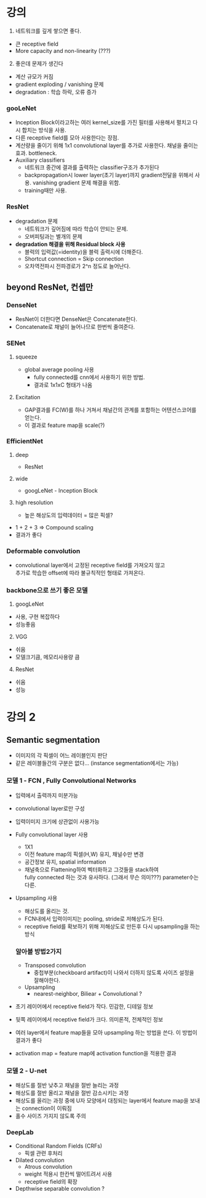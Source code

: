 # 강의

1. 네트워크를 깊게 쌓으면 좋다.
  * 큰 receptive field
  * More capacity and non-linearity (???)

2. 좋은데 문제가 생긴다
  * 계산 규모가 커짐
  * gradient exploding / vanishing 문제
  * degradation : 학습 하락, 오류 증가

### gooLeNet
  * Inception Block이라고하는 여러 kernel_size를 가진 필터를 사용해서 펼치고 다시 합치는 방식을 사용.
  * 다른 receptive field를 모아 사용한다는 장점.
  * 계산량을 줄이기 위해 1x1 convolutional layer를 추가로 사용한다. 채널을 줄이는 효과. bottleneck.
  * Auxiliary classifiers
    * 네트워크 중간에 결과를 출력하는 classifier구조가 추가된다
    * backpropagation시 lower layer(초기 layer)까지 gradient전달을 위해서 사용. vanishing gradient 문제 해결을 위함.
    * training때만 사용.

### ResNet
  * degradation 문제
    * 네트워크가 깊어짐에 따라 학습이 안되는 문제.
    * 오버피팅과는 별개의 문제
  * **degradation 해결을 위해 Residual block 사용**
    * 블럭의 입력값(=identity)을 블럭 출력시에 더해준다.
    * Shortcut connection = Skip connection
    * 오차역전파시 전파경로가 2^n 정도로 늘어난다.

## beyond ResNet, 컨셉만

### DenseNet
  * ResNet이 더한다면 DenseNet은 Concatenate한다.
  * Concatenate로 채널이 늘어나므로 한번씩 줄여준다.

### SENet
1. squeeze  
    * global average pooling 사용
      * fully connected를 cnn에서 사용하기 위한 방법.
      * 결과로 1x1xC 형태가 나옴
    
2. Excitation  
    * GAP결과를 FC(W)를 하나 거쳐서 채널간의 관계를 포함하는 어텐션스코어를 얻는다.
    * 이 결과로 feature map을 scale(?)

### EfficientNet
1. deep
    * ResNet

2. wide
    * googLeNet - Inception Block

3. high resolution
    * 높은 해상도의 입력데이터 = 많은 픽셀?

* 1 + 2 + 3 => Compound scaling
* 결과가 좋다

### Deformable convolution
* convolutional layer에서 고정된 receptive field를 가져오지 않고   
  추가로 학습한 offset에 따라 불규칙적인 형태로 가져온다.
  
### backbone으로 쓰기 좋은 모델
1. googLeNet
  * 사용, 구현 복잡하다
  * 성능좋음
2. VGG
  * 쉬움
  * 모델크기큼, 메모리사용량 큼
4. ResNet
  * 쉬움
  * 성능 


# 강의 2

## Semantic segmentation
   * 이미지의 각 픽셀이 어느 레이블인지 판단
   * 같은 레이블들간의 구분은 없다... (instance segmentation에서는 가능)

### 모델 1 - FCN , Fully Convolutional Networks 

* 입력에서 출력까지 미분가능
* convolutional layer로만 구성
* 입력이미지 크기에 상관없이 사용가능

* Fully convolutional layer 사용
    * 1X1
    * 이전 feature map의 픽셀(H,W) 유지, 채널수만 변경
    * 공간정보 유지, spatial information
    * 채널축으로 Flattening하여 벡터화하고 그것들을 stack하여   
      fully connected 하는 것과 유사하다. (그래서 무슨 의미???)
      parameter수는 다른.
         
* Upsampling 사용
    * 해상도를 올리는 것.
    * FCN내에서 입력이미지는 pooling, stride로 저해상도가 된다.
    * receptive field를 확보하기 위해 저해상도로 만든후 다시 upsampling을 하는 방식
    ### 알아볼 방법2가지
    * Transposed convolution
        * 중첩부분(checkboard artifact)이 나와서 더하지 않도록 사이즈 설정을 잘해야한다.
    * Upsampling
        * nearest-neighbor, Biliear + Convolutional
              ?
 
* 초기 레이어에서 receptive field가 작다. 민감한, 디테일 정보
* 뒷쪽 레이어에서 receptive field가 크다. 의미론적, 전체적인 정보
* 여러 layer에서 feature map들을 모아 upsampling 하는 방법을 쓴다. 이 방법이 결과가 좋다
* activation map = feature map에 activation function을 적용한 결과

### 모델 2 - U-net
* 해상도를 절반 낮추고 채널을 절반 늘리는 과정  
* 해상도를 절반 올리고 채널을 절반 감소시키는 과정
* 해상도를 올리는 과정 중에 U자 모양에서 대칭되는 layer에서 feature map을 보내는 connection이 이뤄짐
* 홀수 사이즈 가지지 않도록 주의

### DeepLab
* Conditional Random Fields (CRFs)
    * 픽셀 관련 후처리
* Dilated convolution
    * Atrous convolution
    * weight 적용시 한칸씩 떨어트려서 사용
    * receptive field의 확장
* Depthwise separable convolution
    ?  

   
